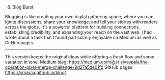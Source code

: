 8. Blog Burst

Blogging is like creating your own digital gathering space, where you can ignite discussions, share your knowledge, and tell your stories with readers across the globe. It's a powerful platform for building connections, establishing credibility, and expanding your reach on the vast web. 
I had wrote about a task that I found particularly enjoyable on Medium as well as GitHub pages.

---

This version keeps the original ideas while offering a fresh flow and some variation in tone.
Medium blog: https://medium.com/@srisivavpala/the-operation-pixel-merge-challenge-9d27a5de01fd
GitHub pages: https://srisivaa.github.io/blog/
